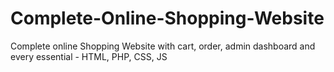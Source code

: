 # Complete-Online-Shopping-Website
Complete online Shopping Website with cart, order, admin dashboard and every essential - HTML, PHP, CSS, JS
